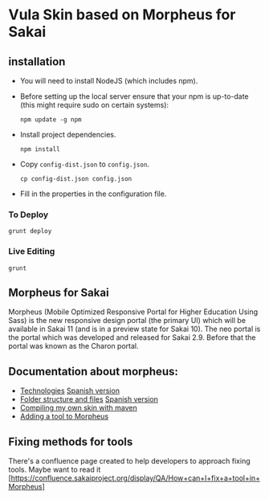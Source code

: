 # Vula Skin based on Morpheus for Sakai

## installation

- You will need to install NodeJS (which includes npm).

- Before setting up the local server ensure that your npm is up-to-date (this might require sudo on certain systems):

  `npm update -g npm`

- Install project dependencies.

  `npm install`

- Copy `config-dist.json` to `config.json`.

  `cp config-dist.json config.json`

- Fill in the properties in the configuration file.

### To Deploy

`grunt deploy`

### Live Editing

`grunt`


## Morpheus for Sakai

Morpheus (Mobile Optimized Responsive Portal for Higher Education Using Sass) is the new responsive design portal (the primary UI) which will be available in Sakai 11 (and is in a preview state for Sakai 10). The neo portal is the portal which was developed and released for Sakai 2.9. Before that the portal was known as the Charon portal.

## Documentation about morpheus:
 - [Technologies](./technologies.md) [Spanish version](./technologies.es.md)
 - [Folder structure and files](./folder-structure.md) [Spanish version](./folder-structure.es.md)
 - [Compiling my own skin with maven](./compile-skin.md)
 - [Adding a tool to Morpheus](./customization-tool.md)

## Fixing methods for tools

There's a confluence page created to help developers to approach fixing tools. Maybe want to read it [https://confluence.sakaiproject.org/display/QA/How+can+I+fix+a+tool+in+Morpheus]